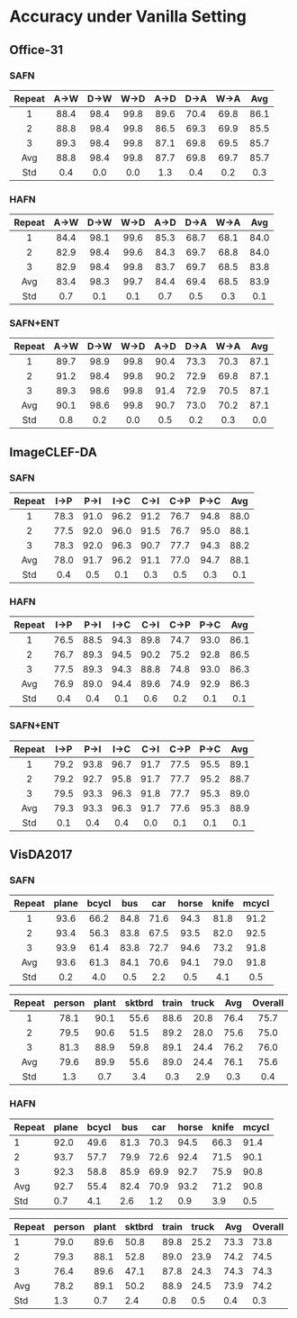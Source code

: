 # Accuracy under Vanilla Setting

## Office-31

### SAFN

| Repeat | A→W  | D→W  | W→D  | A→D  | D→A  | W→A  | Avg  |
| :----: | :--: | :--: | :--: | :--: | :--: | :--: | :--: |
|   1    | 88.4 | 98.4 | 99.8 | 89.6 | 70.4 | 69.8 | 86.1 |
|   2    | 88.8 | 98.4 | 99.8 | 86.5 | 69.3 | 69.9 | 85.5 |
|   3    | 89.3 | 98.4 | 99.8 | 87.1 | 69.8 | 69.5 | 85.7 |
|  Avg   | 88.8 | 98.4 | 99.8 | 87.7 | 69.8 | 69.7 | 85.7 |
|  Std   | 0.4  | 0.0  | 0.0  | 1.3  | 0.4  | 0.2  | 0.3  |

### HAFN

| Repeat | A→W  | D→W  | W→D  | A→D  | D→A  | W→A  | Avg  |
| :----: | :--: | :--: | :--: | :--: | :--: | :--: | :--: |
|   1    | 84.4 | 98.1 | 99.6 | 85.3 | 68.7 | 68.1 | 84.0 |
|   2    | 82.9 | 98.4 | 99.6 | 84.3 | 69.7 | 68.8 | 84.0 |
|   3    | 82.9 | 98.4 | 99.8 | 83.7 | 69.7 | 68.5 | 83.8 |
|  Avg   | 83.4 | 98.3 | 99.7 | 84.4 | 69.4 | 68.5 | 83.9 |
|  Std   | 0.7  | 0.1  | 0.1  | 0.7  | 0.5  | 0.3  | 0.1  |

### SAFN+ENT

| Repeat | A→W  | D→W  | W→D  | A→D  | D→A  | W→A  | Avg  |
| :----: | :--: | :--: | :--: | :--: | :--: | :--: | :--: |
|   1    | 89.7 | 98.9 | 99.8 | 90.4 | 73.3 | 70.3 | 87.1 |
|   2    | 91.2 | 98.4 | 99.8 | 90.2 | 72.9 | 69.8 | 87.1 |
|   3    | 89.3 | 98.6 | 99.8 | 91.4 | 72.9 | 70.5 | 87.1 |
|  Avg   | 90.1 | 98.6 | 99.8 | 90.7 | 73.0 | 70.2 | 87.1 |
|  Std   | 0.8  | 0.2  | 0.0  | 0.5  | 0.2  | 0.3  | 0.0  |

## ImageCLEF-DA

### SAFN

| Repeat | I→P  | P→I  | I→C  | C→I  | C→P  | P→C  | Avg  |
| :----: | :--: | :--: | :--: | :--: | :--: | :--: | :--: |
|   1    | 78.3 | 91.0 | 96.2 | 91.2 | 76.7 | 94.8 | 88.0 |
|   2    | 77.5 | 92.0 | 96.0 | 91.5 | 76.7 | 95.0 | 88.1 |
|   3    | 78.3 | 92.0 | 96.3 | 90.7 | 77.7 | 94.3 | 88.2 |
|  Avg   | 78.0 | 91.7 | 96.2 | 91.1 | 77.0 | 94.7 | 88.1 |
|  Std   | 0.4  | 0.5  | 0.1  | 0.3  | 0.5  | 0.3  | 0.1  |

### HAFN

| Repeat | I→P  | P→I  | I→C  | C→I  | C→P  | P→C  | Avg  |
| :----: | :--: | :--: | :--: | :--: | :--: | :--: | :--: |
|   1    | 76.5 | 88.5 | 94.3 | 89.8 | 74.7 | 93.0 | 86.1 |
|   2    | 76.7 | 89.3 | 94.5 | 90.2 | 75.2 | 92.8 | 86.5 |
|   3    | 77.5 | 89.3 | 94.3 | 88.8 | 74.8 | 93.0 | 86.3 |
|  Avg   | 76.9 | 89.0 | 94.4 | 89.6 | 74.9 | 92.9 | 86.3 |
|  Std   | 0.4  | 0.4  | 0.1  | 0.6  | 0.2  | 0.1  | 0.1  |

### SAFN+ENT

| Repeat | I→P  | P→I  | I→C  | C→I  | C→P  | P→C  | Avg  |
| :----: | :--: | :--: | :--: | :--: | :--: | :--: | :--: |
|   1    | 79.2 | 93.8 | 96.7 | 91.7 | 77.5 | 95.5 | 89.1 |
|   2    | 79.2 | 92.7 | 95.8 | 91.7 | 77.7 | 95.2 | 88.7 |
|   3    | 79.5 | 93.3 | 96.3 | 91.8 | 77.7 | 95.3 | 89.0 |
|  Avg   | 79.3 | 93.3 | 96.3 | 91.7 | 77.6 | 95.3 | 88.9 |
|  Std   | 0.1  | 0.4  | 0.4  | 0.0  | 0.1  | 0.1  | 0.1  |

## VisDA2017

### SAFN

| Repeat | plane | bcycl | bus  | car  | horse | knife | mcycl |
| :----: | :---: | :---: | :--: | :--: | :---: | :---: | :---: |
|   1    | 93.6  | 66.2  | 84.8 | 71.6 | 94.3  | 81.8  | 91.2  |
|   2    | 93.4  | 56.3  | 83.8 | 67.5 | 93.5  | 82.0  | 92.5  |
|   3    | 93.9  | 61.4  | 83.8 | 72.7 | 94.6  | 73.2  | 91.8  |
|  Avg   | 93.6  | 61.3  | 84.1 | 70.6 | 94.1  | 79.0  | 91.8  |
|  Std   |  0.2  |  4.0  | 0.5  | 2.2  |  0.5  |  4.1  |  0.5  |

| Repeat | person | plant | sktbrd | train | truck | Avg  | Overall |
| :----: | :----: | :---: | :----: | :---: | :---: | :--: | :-----: |
|   1    |  78.1  | 90.1  |  55.6  | 88.6  | 20.8  | 76.4 |  75.7   |
|   2    |  79.5  | 90.6  |  51.5  | 89.2  | 28.0  | 75.6 |  75.0   |
|   3    |  81.3  | 88.9  |  59.8  | 89.1  | 24.4  | 76.2 |  76.0   |
|  Avg   |  79.6  | 89.9  |  55.6  | 89.0  | 24.4  | 76.1 |  75.6   |
|  Std   |  1.3   |  0.7  |  3.4   |  0.3  |  2.9  | 0.3  |   0.4   |

### HAFN

| Repeat | plane | bcycl | bus  | car  | horse | knife | mcycl |
| ------ | ----- | ----- | ---- | ---- | ----- | ----- | ----- |
| 1      | 92.0  | 49.6  | 81.3 | 70.3 | 94.5  | 66.3  | 91.4  |
| 2      | 93.7  | 57.7  | 79.9 | 72.6 | 92.4  | 71.5  | 90.1  |
| 3      | 92.3  | 58.8  | 85.9 | 69.9 | 92.7  | 75.9  | 90.8  |
| Avg    | 92.7  | 55.4  | 82.4 | 70.9 | 93.2  | 71.2  | 90.8  |
| Std    | 0.7   | 4.1   | 2.6  | 1.2  | 0.9   | 3.9   | 0.5   |

| Repeat | person | plant | sktbrd | train | truck | Avg  | Overall |
| ------ | ------ | ----- | ------ | ----- | ----- | ---- | ------- |
| 1      | 79.0   | 89.6  | 50.8   | 89.8  | 25.2  | 73.3 | 73.8    |
| 2      | 79.3   | 88.1  | 52.8   | 89.0  | 23.9  | 74.2 | 74.5    |
| 3      | 76.4   | 89.6  | 47.1   | 87.8  | 24.3  | 74.3 | 74.3    |
| Avg    | 78.2   | 89.1  | 50.2   | 88.9  | 24.5  | 73.9 | 74.2    |
| Std    | 1.3    | 0.7   | 2.4    | 0.8   | 0.5   | 0.4  | 0.3     |

